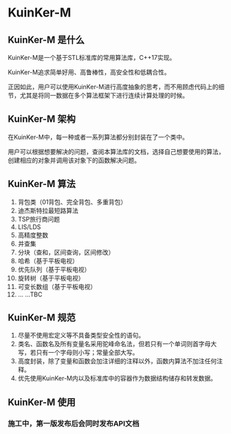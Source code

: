 # KuinKer-M

## KuinKer-M 是什么

KuinKer-M是一个基于STL标准库的常用算法库，C++17实现。

KuinKer-M追求简单好用、高鲁棒性，高安全性和低耦合性。

正因如此，用户可以使用KuinKer-M进行高度抽象的思考，而不用顾虑代码上的细节，尤其是将同一数据在多个算法框架下进行连续计算处理的时候。

## KuinKer-M 架构

在KuinKer-M中，每一种或者一系列算法都分别封装在了一个类中。

用户可以根据想要解决的问题，查阅本算法库的文档，选择自己想要使用的算法，创建相应的对象并调用该对象下的函数解决问题。

## KuinKer-M 算法

1. 背包类（01背包、完全背包、多重背包）
2. 迪杰斯特拉最短路算法
3. TSP旅行商问题
4. LIS/LDS
5. 高精度整数
6. 并查集
7. 分块（查和，区间查询，区间修改）
8. 哈希（基于平板电视）
9. 优先队列（基于平板电视）
10. 旋转树（基于平板电视）
11. 可变长数组（基于平板电视）
12. ... ...TBC

## KuinKer-M 规范

1. 尽量不使用宏定义等不具备类型安全性的语句。
2. 类名、函数名及所有变量名采用驼峰命名法，但若只有一个单词则首字母大写，若只有一个字母则小写；常量全部大写。
3. 高度封装，除了变量和函数会加注详细的注释以外，函数内算法不加注任何注释。
4. 优先使用KuinKer-M内以及标准库中的容器作为数据结构储存和转发数据。

## KuinKer-M 使用

### 施工中，第一版发布后会同时发布API文档